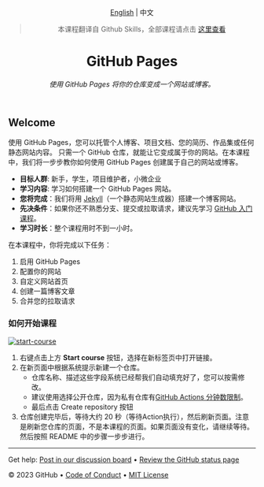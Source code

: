 <header>

<!--
  <<< Author notes: Course header >>>
  Include a 1280×640 image, course title in sentence case, and a concise description in emphasis.
  In your repository settings: enable template repository, add your 1280×640 social image, auto delete head branches.
  Add your open source license, GitHub uses MIT license.
-->

[English](https://github.com/skills/github-pages) | 中文

> 本课程翻译自 Github Skills，全部课程请点击 [这里查看](https://www.github-zh.com/getting-started)

# GitHub Pages

_使用 GitHub Pages 将你的仓库变成一个网站或博客。_

</header>

<!--
  <<< Author notes: Course start >>>
  Include start button, a note about Actions minutes,
  and tell the learner why they should take the course.
-->

## Welcome

使用 GitHub Pages，您可以托管个人博客、项目文档、您的简历、作品集或任何静态网站内容。
只需一个 GitHub 仓库，就能让它变成属于你的网站。在本课程中，我们将一步步教你如何使用 GitHub Pages 创建属于自己的网站或博客。

- **目标人群**: 新手，学生，项目维护者，小微企业
- **学习内容**: 学习如何搭建一个 GitHub Pages 网站。
- **您将完成**：我们将用 [Jekyll](https://jekyllrb.com)（一个静态网站生成器）搭建一个博客网站。
- **先决条件**：如果你还不熟悉分支、提交或拉取请求，建议先学习 [GitHub 入门课程](https://github.com/github-china/introduction-to-github)。
- **学习时长**：整个课程用时不到一小时。

在本课程中，你将完成以下任务：

1. 启用 GitHub Pages
2. 配置你的网站
3. 自定义网站首页
4. 创建一篇博客文章
5. 合并您的拉取请求

### 如何开始课程

<!-- For start course, run in JavaScript:
'https://github.com/new?' + new URLSearchParams({
  template_owner: 'skills',
  template_name: 'github-pages',
  owner: '@me',
  name: 'skills-github-pages',
  description: 'My clone repository',
  visibility: 'public',
}).toString()
-->

[![start-course](https://user-images.githubusercontent.com/1221423/235727646-4a590299-ffe5-480d-8cd5-8194ea184546.svg)](https://github.com/new?template_owner=github-china&template_name=github-pages&owner=%40me&name=skills-github-pages&description=My+clone+repository&visibility=public)

1. 右键点击上方 **Start course** 按钮，选择在新标签页中打开链接。
2. 在新页面中根据系统提示新建一个仓库。
   - 仓库名称、描述这些字段系统已经帮我们自动填充好了，您可以按需修改。
   - 建议使用选择公开仓库，因为私有仓库有[GitHub Actions 分钟数限制](https://docs.github.com/en/billing/managing-billing-for-github-actions/about-billing-for-github-actions)。
   - 最后点击 Create repository 按钮
3. 仓库创建完毕后，等待大约 20 秒（等待Action执行），然后刷新页面。注意是刷新您仓库的页面，不是本课程的页面。如果页面没有变化，请继续等待。然后按照 README 中的步骤一步步进行。

<footer>

<!--
  <<< Author notes: Footer >>>
  Add a link to get support, GitHub status page, code of conduct, license link.
-->

---

Get help: [Post in our discussion board](https://github.com/orgs/skills/discussions/categories/github-pages) &bull; [Review the GitHub status page](https://www.githubstatus.com/)

&copy; 2023 GitHub &bull; [Code of Conduct](https://www.contributor-covenant.org/version/2/1/code_of_conduct/code_of_conduct.md) &bull; [MIT License](https://gh.io/mit)

</footer>
